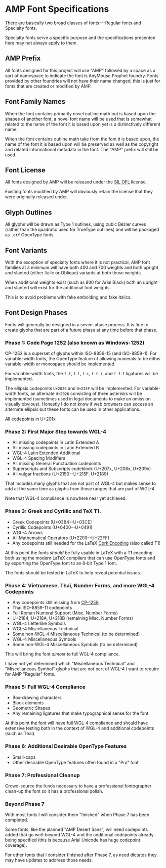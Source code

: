 AMP Font Specifications
=======================

There are basically two broad classes of fonts---Regular fonts and Specialty
fonts.

Specialty fonts serve a specific purpose and the specifications presented here
may not always apply to them.


AMP Prefix
----------

All fonts designed for this project will use "AMP" followed by a space as a sort
of namespace to indicate the font is AnyMouse Prophet foundry. Fonts provided by
other foundries will not have their name changed, this is just for fonts that
are created or modified by AMP.


Font Family Names
-----------------

When the font contains primarily novel outline math but is based upon the shapes
of another font, a novel font name will be used that is somewhat related to the
name of the font it is based upon yet is a distinctively different name.

When the font contains outline math take from the font it is based upon, the
name of the font it is based upon will be preserved as well as the copyright and
related informational metadata in the font. The "AMP" prefix will still be used.


Font License
------------

All fonts designed by AMP will be released under the
[SIL OFL](https://scripts.sil.org/cms/scripts/page.php?site_id=nrsi&id=OFL)
license.

Existing fonts modified by AMP will obviously retain the license that they were
originally released under.


Glyph Outlines
--------------

All glyphs will be drawn as Type 1 outlines, using cubic Bézier curves (rather
than the quadratic used for TrueType outlines) and will be packaged as `.otf`
OpenType fonts.


Font Variants
-------------

With the exception of specialty fonts where it is not practical, AMP font
families at a minimum will have both 400 and 700 weights and both upright and
slanted (either Italic or Oblique) variants at both those weights.

When additional weights exist (such as 800 for Arial Black) both an upright and
slanted will exist for the additional font weights.

This is to avoid problems with fake embolding and fake italics.


Font Design Phases
------------------

Fonts will generally be designed in a seven-phase process. It is fine to create
glyphs that are part of a future phase at any time before that phase.

### Phase 1: Code Page 1252 (also known as Windows-1252)

CP-1252 is a superset of glyphs within ISO-8859-15 (and ISO-8859-1). For
variable-width fonts, the OpenType feature of allowing numerals to be either
variable-width or monospace should be implemented.

For variable-width fonts, the `f-f`, `f-l`, `f-i`, `f-f-i`, and `f-f-l`
ligatures will be implemented.

The ellipsis codepoints `U+2026` and `U+22EF` will be implemented. For
variable-width fonts, an alternate `U+2026` consisting of three asterisks will
be implemented (sometimes used in legal documents to make an omission visually
obvious). Honestly I do not know if web browsers can access an alternate
ellipsis but these fonts can be used in other applications.

All codepoints in U+201x

### Phase 2: First Major Step towards WGL-4

* All missing codepoints in Latin Extended A
* All missing codepoints in Latin Extended B
* WGL-4 Latin Extended Additional
* WGL-4 Spacing Modifiers
* All missing General Punctuation codepoints
* Superscripts and Subscripts codeblock (U+207x, U+208x, U+209x)
* All vulgar fractions (U+2150--U+215F, U+2189)

That includes many glyphs that are not part of WGL-4 but makes sense to add at
the same time as glyphs from those ranges that are part of WGL-4.

Note that WGL-4 compliance is nowhere near yet achieved.

### Phase 3: Greek and Cyrillic and TeX T1.

* Greek Codepoints (U+0384--U+03CE)
* Cyrillic Codepoints (U+0400--U+0491)
* WGL-4 Arrows
* All Mathematical Operators (U+2200--U+22FF)
* Any codepoints still needed for the LaTeX
[Cork Encoding](https://en.wikipedia.org/wiki/Cork_encoding) (also called T1)

At this point the fonts *should* be fully usable in LaTeX with a T1 encoding
both using the modern LaTeX compilers that can use OpenType fonts and by
exporting the OpenType font to an 8-bit Type 1 font.

The fonts should be tested in LaTeX to help reveal potential issues.

### Phase 4: Vietnamese, Thai, Number Forms, and more WGL-4 Codepoints

* Any codepoints still missing from
[CP-1258](https://en.wikipedia.org/wiki/Windows-1258)
* Thai ISO-8859-11 codepoints
* Full Roman Numeral Support (Misc. Number Forms)
* U+2184, U+218A, U+218B (remaining Misc. Number Forms)
* WGL-4 Letterlike Symbols
* WGL-4 Miscellaneous Technical
* Some non-WGL-4 Miscellaneous Technical (to be determined)
* WGL-4 Miscellaneous Symbols
* Some non-WGL-4 Miscellaneous Symbols (to be determined)

This will bring the font *almost* to full WGL-4 compliance.

I have not yet determined which "Miscellaneous Technical" and "Miscellaneous
Symbol" glyphs that are not part of WGL-4 I want to require for AMP "Regular"
fonts.

### Phase 5: Full WGL-4 Compliance

* Box-drawing characters
* Block elements
* Geometric Shapes
* Any remaining ligatures that make typographical sense for the font

At this point the font will have full WGL-4 compliance and should have extensive
testing both in the context of WGL-4 and additional codepoints (such as Thai).

### Phase 6: Additional Desirable OpenType Features

* Small-caps
* Other desirable OpenType features often found in a "Pro" font

### Phase 7: Professional Cleanup

Crowd-source the funds necessary to have a professional fontographer clean-up
the font so it has a professional polish.

### Beyond Phase 7

With most fonts I will consider them "finished" when Phase 7 has been completed.

Some fonts, like the planned "AMP Desert Sans", will need codepoints added that
go well-beyond WGL-4 and the additional codepoints already being specified (this
is because Arial Unicode has huge codepoint coverage).

For other fonts that I consider finished after Phase 7, as need dictates they
may have updates to address those needs.






